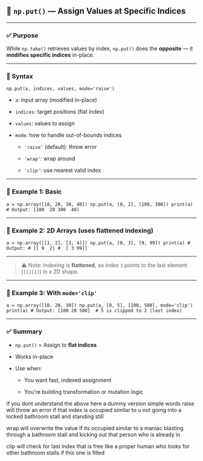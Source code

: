 ## 🔹 `np.put()` — Assign Values at Specific Indices

---

### ✅ Purpose

While `np.take()` retrieves values by index, `np.put()` does the **opposite** — it **modifies specific indices** in-place.

---

### 🔹 Syntax



`np.put(a, indices, values, mode='raise')`

- `a`: input array (modified in-place)
    
- `indices`: target positions (flat index)
    
- `values`: values to assign
    
- `mode`: how to handle out-of-bounds indices
    
    - `'raise'` (default): throw error
        
    - `'wrap'`: wrap around
        
    - `'clip'`: use nearest valid index
        

---

### 🔹 Example 1: Basic



`a = np.array([10, 20, 30, 40]) np.put(a, [0, 2], [100, 300]) print(a) # Output: [100  20 300  40]`

---

### 🔹 Example 2: 2D Arrays (uses flattened indexing)


`a = np.array([[1, 2], [3, 4]]) np.put(a, [0, 3], [9, 99]) print(a) # Output: # [[ 9  2] #  [ 3 99]]`

---

> ⚠️ Note: Indexing is **flattened**, so index `3` points to the last element (`[1][1]`) in a 2D shape.

---

### 🔹 Example 3: With `mode='clip'`


`a = np.array([10, 20, 30]) np.put(a, [0, 5], [100, 500], mode='clip') print(a) # Output: [100 20 500]  # 5 is clipped to 2 (last index)`

---

### ✅ Summary

- `np.put()` = Assign to **flat indices**
    
- Works in-place
    
- Use when:
    
    - You want fast, indexed assignment
        
    - You're building transformation or mutation logic

if you dont understand the above here a dummy version simple words
raise will throw an error if that index is occupied similar to u not going into a locked bathroom stall and standing still

wrap will overwrite the value if its occupied  similar to a maniac blasting through a bathroom stall and kicking out that person who is already in

clip will check for last index that is free like a proper human who looks for other bathroom stalls if this one is filled 